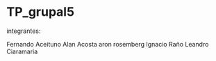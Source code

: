 # TP_grupal5
integrantes:

Fernando Aceituno
Alan Acosta
aron rosemberg
Ignacio Raño
Leandro Ciaramaria
